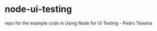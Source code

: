 node-ui-testing
===============

repo for the example code in Using Node for UI Testing - Pedro Teixeira
